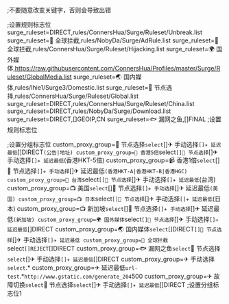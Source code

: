 ;不要随意改变关键字，否则会导致出错

;设置规则标志位
surge_ruleset=DIRECT,rules/ConnersHua/Surge/Ruleset/Unbreak.list
surge_ruleset=🛑 全球拦截,rules/NobyDa/Surge/AdRule.list
surge_ruleset=🛑 全球拦截,rules/ConnersHua/Surge/Ruleset/Hijacking.list
surge_ruleset=🌍 国外媒体,https://raw.githubusercontent.com/ConnersHua/Profiles/master/Surge/Ruleset/GlobalMedia.list
surge_ruleset=🌏 国内媒体,rules/lhie1/Surge3/Domestic.list
surge_ruleset=🔰 节点选择,rules/ConnersHua/Surge/Ruleset/Global.list
surge_ruleset=DIRECT,rules/ConnersHua/Surge/Ruleset/China.list
surge_ruleset=DIRECT,rules/NobyDa/Surge/Download.list
surge_ruleset=DIRECT,[]GEOIP,CN
surge_ruleset=🐟 漏网之鱼,[]FINAL
;设置规则标志位

;设置分组标志位
custom_proxy_group=🔰 节点选择`select`[]✈ 手动选择`[]✈ 延迟最低`[]DIRECT`(公告|地址)
custom_proxy_group=📲 香港5倍`select`[]🔰 节点选择`[]✈ 手动选择`[]✈ 延迟最低`(香港HKT-5倍)
custom_proxy_group=📹 香港1倍`select`[]🔰 节点选择`[]✈ 手动选择`[]✈ 延迟最低`(香港HKT-A|香港HKT-B|香港HGC)
custom_proxy_group=🎥 台湾`select`[]🔰 节点选择`[]✈ 手动选择`[]✈ 延迟最低`(台湾)
custom_proxy_group=📺 美国`select`[]🔰 节点选择`[]✈ 手动选择`[]✈ 延迟最低`(美国)
custom_proxy_group=📺 日本`select`[]🔰 节点选择`[]✈ 手动选择`[]✈ 延迟最低`(日本)
custom_proxy_group=📺 新加坡`select`[]🔰 节点选择`[]✈ 手动选择`[]✈ 延迟最低`(新加坡)
custom_proxy_group=🌍 国外媒体`select`[]🔰 节点选择`[]✈ 手动选择`[]✈ 延迟最低`[]DIRECT
custom_proxy_group=🌏 国内媒体`select`[]DIRECT`[]🔰 节点选择`[]✈ 手动选择`[]✈ 延迟最低
custom_proxy_group=🛑 全球拦截`select`[]REJECT`[]DIRECT
custom_proxy_group=🐟 漏网之鱼`select`🔰 节点选择`select`[]✈ 手动选择`[]✈ 延迟最低`[]DIRECT
custom_proxy_group=✈ 手动选择`select`.*
custom_proxy_group=✈ 延迟最低`url-test`.*`http://www.gstatic.com/generate_204`500
custom_proxy_group=✈ 故障切换`select`🔰 节点选择`select`[]✈ 手动选择`[]✈ 延迟最低`[]DIRECT
;设置分组标志位1
